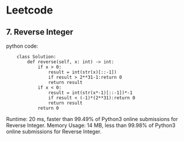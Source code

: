 # Leetcode

## 7. Reverse Integer
python code:

        class Solution:
            def reverse(self, x: int) -> int:
                if x > 0:
                    result = int(str(x)[::-1])
                    if result > 2**31-1:return 0
                    return result
                if x < 0:
                    result = int(str(x*-1)[::-1])*-1                 
                    if result < (-1)*(2**31):return 0
                    return result
                return 0 

Runtime: 20 ms, faster than 99.49% of Python3 online submissions for Reverse Integer.
Memory Usage: 14 MB, less than 99.98% of Python3 online submissions for Reverse Integer.
